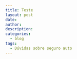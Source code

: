 ```yaml
---
title: Teste
layout: post
date:
author:
description:
categories:
  - blog
tags:
  - Dúvidas sobre seguro auto
---
```

